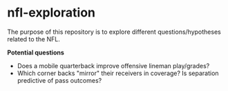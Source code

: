 # nfl-exploration

The purpose of this repository is to explore different questions/hypotheses related to the NFL.  

**Potential questions**  
* Does a mobile quarterback improve offensive lineman play/grades? 
* Which corner backs "mirror" their receivers in coverage? Is separation predictive of pass outcomes?